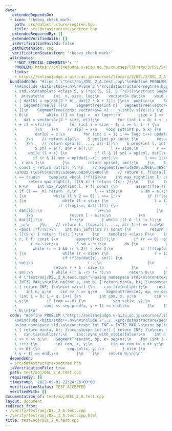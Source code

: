 ```yaml
---
data:
  _extendedDependsOn:
  - icon: ':heavy_check_mark:'
    path: src/datastructure/segtree.hpp
    title: src/datastructure/segtree.hpp
  _extendedRequiredBy: []
  _extendedVerifiedWith: []
  _isVerificationFailed: false
  _pathExtension: cpp
  _verificationStatusIcon: ':heavy_check_mark:'
  attributes:
    '*NOT_SPECIAL_COMMENTS*': ''
    PROBLEM: https://onlinejudge.u-aizu.ac.jp/courses/library/3/DSL/2/DSL_2_A
    links:
    - https://onlinejudge.u-aizu.ac.jp/courses/library/3/DSL/2/DSL_2_A
  bundledCode: "#line 1 \"test/aoj/DSL_2_A.test.cpp\"\n#define PROBLEM \"https://onlinejudge.u-aizu.ac.jp/courses/library/3/DSL/2/DSL_2_A\"\
    \n#include <bits/stdc++.h>\n#line 3 \"src/datastructure/segtree.hpp\"\nusing namespace\
    \ std;\n\ntemplate <class S, S (*op)(S, S), S (*e)()>\nstruct SegmentTree {\n\
    \  private:\n    int _n, size, log;\n    vector<S> dat;\n    void update(int k)\
    \ { dat[k] = op(dat[2 * k], dat[2 * k + 1]); }\n\n  public:\n    SegmentTree()\
    \ : SegmentTree(0) {}\n    SegmentTree(int n) : SegmentTree(vector<S>(n, e()))\
    \ {}\n    SegmentTree(const vector<S>& v) : _n(int(v.size())) {\n        log =\
    \ 0;\n        while ((1 << log) < _n) log++;\n        size = 1 << log;\n     \
    \   dat = vector<S>(2 * size, e());\n        for (int i = 0; i < _n; i++) dat[size\
    \ + i] = v[i];\n        for (int i = size - 1; i >= 1; i--) {\n            update(i);\n\
    \        }\n    }\n    // a[p] = x\n    void set(int p, S x) {\n        p += size;\n\
    \        dat[p] = x;\n        for (int i = 1; i <= log; i++) update(p >> i);\n\
    \    }\n    // return a[p]\n    S get(int p) const {\n        return dat[p + size];\n\
    \    }\n    // return op(a[l], ..., a[r-1])\n    S prod(int l, int r) const {\n\
    \        S sml = e(), smr = e();\n        l += size;\n        r += size;\n   \
    \     while (l < r) {\n            if (l & 1) sml = op(sml, dat[l++]);\n     \
    \       if (r & 1) smr = op(dat[--r], smr);\n            l >>= 1;\n          \
    \  r >>= 1;\n        }\n        return op(sml, smr);\n    }\n    S all_prod()\
    \ const { return dat[1]; }\n\n    // SegmentTree\u4E0A\u306E\u4E8C\u5206\u63A2\
    \u7D22 (\u5FC5\u8981\u306A\u5834\u5408)\n    // return r, f(op(a[l], ..., a[r-1]))\
    \ == true\n    template <bool (*f)(S)>\n    int max_right(int l) const {\n   \
    \     return max_right(l, [](S x) { return f(x); });\n    }\n    template <class\
    \ F>\n    int max_right(int l, F f) const {\n        assert(f(e()));\n       \
    \ if (l == _n) return _n;\n        l += size;\n        S sm = e();\n        do\
    \ {\n            while (l % 2 == 0) l >>= 1;\n            if (!f(op(sm, dat[l])))\
    \ {\n                while (l < size) {\n                    l = (2 * l);\n  \
    \                  if (f(op(sm, dat[l]))) {\n                        sm = op(sm,\
    \ dat[l]);\n                        l++;\n                    }\n            \
    \    }\n                return l - size;\n            }\n            sm = op(sm,\
    \ dat[l]);\n            l++;\n        } while ((l & -l) != l);\n        return\
    \ _n;\n    }\n    // return l, f(op(a[l], ..., a[r-1])) == true\n    template\
    \ <bool (*f)(S)>\n    int min_left(int r) const {\n        return min_left(r,\
    \ [](S x) { return f(x); });\n    }\n    template <class F>\n    int min_left(int\
    \ r, F f) const {\n        assert(f(e()));\n        if (r == 0) return 0;\n  \
    \      r += size;\n        S sm = e();\n        do {\n            r--;\n     \
    \       while (r > 1 && (r % 2)) r >>= 1;\n            if (!f(op(dat[r], sm)))\
    \ {\n                while (r < size) {\n                    r = (2 * r + 1);\n\
    \                    if (f(op(dat[r], sm))) {\n                        sm = op(dat[r],\
    \ sm);\n                        r--;\n                    }\n                }\n\
    \                return r + 1 - size;\n            }\n            sm = op(dat[r],\
    \ sm);\n        } while ((r & -r) != r);\n        return 0;\n    }\n};\n#line\
    \ 4 \"test/aoj/DSL_2_A.test.cpp\"\nusing namespace std;\n\nconstexpr int INF =\
    \ INT32_MAX;\n\nint op(int a, int b) { return min(a, b); }\nconstexpr int e()\
    \ { return INF; }\n\nint main() {\n    cin.tie(nullptr);\n    ios::sync_with_stdio(false);\n\
    \    int n, q;\n    cin >> n >> q;\n    SegmentTree<int, op, e> seg(n);\n    for\
    \ (int i = 0; i < q; i++) {\n        int com, x, y;\n        cin >> com >> x >>\
    \ y;\n        if (com == 0) {\n            seg.set(x, y);\n        } else {\n\
    \            cout << seg.prod(x, y + 1) << endl;\n        }\n    }\n    return\
    \ 0;\n}\n"
  code: "#define PROBLEM \"https://onlinejudge.u-aizu.ac.jp/courses/library/3/DSL/2/DSL_2_A\"\
    \n#include <bits/stdc++.h>\n#include \"../../src/datastructure/segtree.hpp\"\n\
    using namespace std;\n\nconstexpr int INF = INT32_MAX;\n\nint op(int a, int b)\
    \ { return min(a, b); }\nconstexpr int e() { return INF; }\n\nint main() {\n \
    \   cin.tie(nullptr);\n    ios::sync_with_stdio(false);\n    int n, q;\n    cin\
    \ >> n >> q;\n    SegmentTree<int, op, e> seg(n);\n    for (int i = 0; i < q;\
    \ i++) {\n        int com, x, y;\n        cin >> com >> x >> y;\n        if (com\
    \ == 0) {\n            seg.set(x, y);\n        } else {\n            cout << seg.prod(x,\
    \ y + 1) << endl;\n        }\n    }\n    return 0;\n}\n"
  dependsOn:
  - src/datastructure/segtree.hpp
  isVerificationFile: true
  path: test/aoj/DSL_2_A.test.cpp
  requiredBy: []
  timestamp: '2022-09-01 22:24:26+09:00'
  verificationStatus: TEST_ACCEPTED
  verifiedWith: []
documentation_of: test/aoj/DSL_2_A.test.cpp
layout: document
redirect_from:
- /verify/test/aoj/DSL_2_A.test.cpp
- /verify/test/aoj/DSL_2_A.test.cpp.html
title: test/aoj/DSL_2_A.test.cpp
---
```

